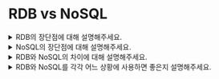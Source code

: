 # RDB vs NoSQL

<details>
<summary>RDB의 장단점에 대해 설명해주세요.</summary>

장점
- 데이터베이스 구조 변경이 유연하다.
- ACID를 지원한다.
- 공동 작업이 가능하다.
- 보안 기능이 내장돼있다.
- 데이터베이스 정규화가 가능하다.

단점
- 기작성된 스키마를 수정하기 어렵다.
- 시스템이 커지면 JOIN문이 많은 복잡한 쿼리가 만들어질 수 있다.
- 성능 향상을 위해서는 스케일 업만을 지원해 비용이 기하급수적으로 늘어날 수 있다.
- 다른 DB에 비해 많은 자원이 활용되어 시스템 부하가 높다.

</details>

<details>
<summary>NoSQL의 장단점에 대해 설명해주세요.</summary>

장점
- 스키마가 정해져 있지 않아서 RDB에 비해 유연하고 확장성이 좋다.
- 연관관계가 없어서 조회 속도가 빠르다.

단점
- 데이터 중복이 발생할 수 있고, 중복된 데이터를 계속 업데이트해줘야 한다.
- 데이터 정합성에 맞지 않을 수 있다.
- ACID를 지원하지 않는다.
    - 이를 극복하기 위해 BASE(가용성, 독립성, 일관성)를 지원한다.

</details>

<details>
<summary>RDB와 NoSQL의 차이에 대해 설명해주세요.</summary>

중요한 키워드
- 스키마
- 트랜잭션(ACID)
- 데이터 중복 허용 여부
- 확장성
- 범용성

</details>

<details>
<summary>RDB와 NoSQL를 각각 어느 상황에 사용하면 좋은지 설명해주세요.</summary>

RDB 사용이 더 좋을 때

- 관계를 맺고 있는 데이터가 자주 변경되는 애플리케이션의 경우
- 변경될 여지가 없고, 명확한 스키마가 사용자와 데이터에게 중요한 경우

NoSQL 사용이 더 좋을 때

- 정확한 데이터 구조를 알 수 없거나 변경/확장 될 수 있는 경우
- 읽기를 자주 하지만, 데이터 변경은 자주 없는 경우
- 데이터베이스를 수평으로 확장해야 하는 경우(막대한 양의 데이터를 다뤄야 하는 경우)

</details>